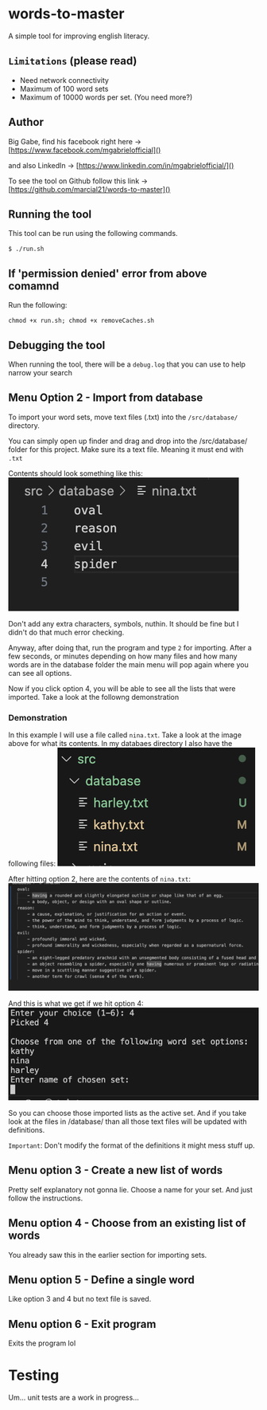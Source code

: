 words-to-master
======================

A simple tool for improving english literacy.

## ``Limitations`` (please read)
* Need network connectivity
* Maximum of 100 word sets
* Maximum of 10000 words per set. (You need more?)

## Author
Big Gabe, find his facebook right here -> [https://www.facebook.com/mgabrielofficial]()

and also LinkedIn -> [https://www.linkedin.com/in/mgabrielofficial/]()

To see the tool on Github follow this link -> [https://github.com/marcial21/words-to-master]()

## Running the tool
This tool can be run using the following commands.
```
$ ./run.sh
```

## If 'permission denied' error from above comamnd
Run the following:
```
chmod +x run.sh; chmod +x removeCaches.sh
```

## Debugging the tool
When running the tool, there will be a `debug.log` that you can use to help narrow your search 


## Menu Option 2 - Import from database
To import your word sets, move text files (.txt) into the `/src/database/` directory.

You can simply open up finder and drag and drop into the /src/database/ folder for this project. Make sure its a text file. Meaning it must end with ``.txt``

Contents should look something like this: 
![ScreenShot](resources/exampleImport.png)

Don't add any extra characters, symbols, nuthin. It should be fine but I didn't do that much error checking. 

Anyway, after doing that, run the program and type ``2`` for importing. After a few seconds, or minutes depending on how many files and how many words are in the database folder the main menu will pop again where you can see all options. 

Now if you click option 4, you will be able to see all the lists that were imported. Take a look at the followng demonstration

### Demonstration
In this example I will use a file called ``nina.txt``. Take a look at the image above for what its contents. In my databaes directory I also have the following files: 
![databaseFiles](resources/databaseFiles.png)

After hitting option 2, here are the contents of ``nina.txt``: 
![nina.txt](resources/ninaText.png)

And this is what we get if we hit option 4:
![optionFour](resources/optionFour.png)

So you can choose those imported lists as the active set. And if you take look at the files in /database/ than all those text files will be updated with definitions. 

``Important``: Don't modify the format of the definitions it might mess stuff up. 

## Menu option 3 - Create a new list of words
Pretty self explanatory not gonna lie. Choose a name for your set. And just follow the instructions. 

## Menu option 4 - Choose from an existing list of words
You already saw this in the earlier section for importing sets. 

## Menu option 5 - Define a single word
Like option 3 and 4 but no text file is saved. 

## Menu option 6 - Exit program
Exits the program lol

# Testing
Um... unit tests are a work in progress...
